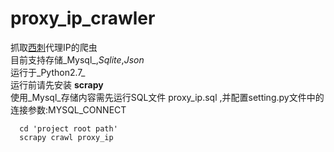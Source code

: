 # proxy_ip_crawler

  抓取[西刺](http://www.xicidaili.com "xicidaili.com")代理IP的爬虫<br>
  目前支持存储_Mysql_,_Sqlite_,_Json_<br>
  运行于_Python2.7_<br>
  运行前请先安装 __scrapy__<br>
  使用_Mysql_存储内容需先运行SQL文件 proxy_ip.sql ,并配置setting.py文件中的连接参数:MYSQL_CONNECT<br>
  
      cd 'project root path'
      scrapy crawl proxy_ip
